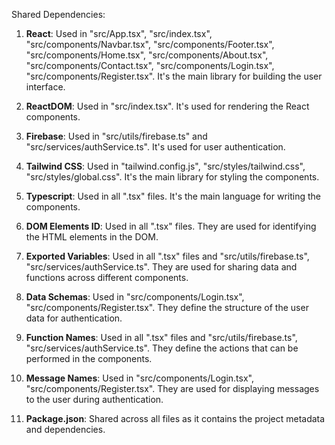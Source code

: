 Shared Dependencies:

1. **React**: Used in "src/App.tsx", "src/index.tsx", "src/components/Navbar.tsx", "src/components/Footer.tsx", "src/components/Home.tsx", "src/components/About.tsx", "src/components/Contact.tsx", "src/components/Login.tsx", "src/components/Register.tsx". It's the main library for building the user interface.

2. **ReactDOM**: Used in "src/index.tsx". It's used for rendering the React components.

3. **Firebase**: Used in "src/utils/firebase.ts" and "src/services/authService.ts". It's used for user authentication.

4. **Tailwind CSS**: Used in "tailwind.config.js", "src/styles/tailwind.css", "src/styles/global.css". It's the main library for styling the components.

5. **Typescript**: Used in all ".tsx" files. It's the main language for writing the components.

6. **DOM Elements ID**: Used in all ".tsx" files. They are used for identifying the HTML elements in the DOM.

7. **Exported Variables**: Used in all ".tsx" files and "src/utils/firebase.ts", "src/services/authService.ts". They are used for sharing data and functions across different components.

8. **Data Schemas**: Used in "src/components/Login.tsx", "src/components/Register.tsx". They define the structure of the user data for authentication.

9. **Function Names**: Used in all ".tsx" files and "src/utils/firebase.ts", "src/services/authService.ts". They define the actions that can be performed in the components.

10. **Message Names**: Used in "src/components/Login.tsx", "src/components/Register.tsx". They are used for displaying messages to the user during authentication.

11. **Package.json**: Shared across all files as it contains the project metadata and dependencies.